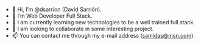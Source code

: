 - 👋 Hi, I’m @dsarrion (David Sarrión).
- 👀 I’m Web Developer Full Stack.
- 🌱 I am currently learning new technologies to be a well trained full stack.
- 💞️ I am looking to collaborate in some interesting project.
- 📫 You can contact me through my e-mail address (samidas@msn.com).

<!---
dsarrion/dsarrion is a ✨ special ✨ repository because its `README.md` (this file) appears on your GitHub profile.
You can click the Preview link to take a look at your changes.
--->
